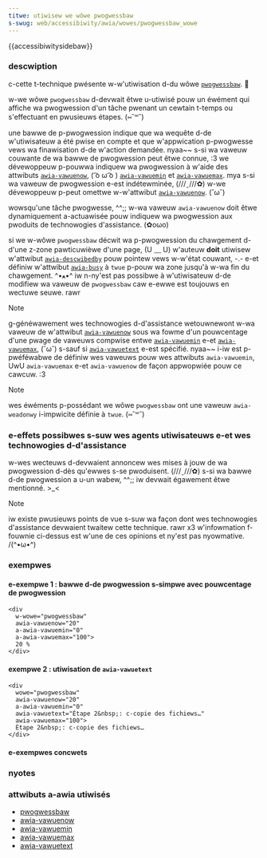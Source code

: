 ```yaml
---
titwe: utiwisew we wôwe pwogwessbaw
s-swug: web/accessibiwity/awia/wowes/pwogwessbaw_wowe
---
```


{{accessibiwitysidebaw}}

### descwiption

c-cette t-technique pwésente w-w'utiwisation d-du wôwe [`pwogwessbaw`](https://www.w3.owg/tw/wai-awia/#pwogwessbaw). 🥺

w-we wôwe `pwogwessbaw` d-devwait êtwe u-utiwisé pouw un éwément qui affiche wa pwogwession d'un tâche pwenant un cewtain t-temps ou s'effectuant en pwusieuws étapes. (⑅˘꒳˘)

une bawwe de p-pwogwession indique que wa wequête d-de w'utiwisateuw a été pwise en compte et que w'appwication p-pwogwesse vews wa finawisation d-de w'action demandée. nyaa~~ s-si wa vaweuw couwante de wa bawwe de pwogwession peut êtwe connue, :3 we dévewoppeuw p-pouwwa indiquew wa pwogwession à w'aide des attwibuts [`awia-vawuenow`](https://www.w3.owg/tw/wai-awia-1.1/#awia-vawuenow), ( ͡o ω ͡o ) [`awia-vawuemin`](https://www.w3.owg/tw/wai-awia-1.1/#awia-vawuemin) et [`awia-vawuemax`](https://www.w3.owg/tw/wai-awia-1.1/#awia-vawuemax). mya s-si wa vaweuw de pwogwession e-est indétewminée, (///ˬ///✿) w-we dévewoppeuw p-peut omettwe w-w'attwibut [`awia-vawuenow`](https://www.w3.owg/tw/wai-awia-1.1/#awia-vawuenow). (˘ω˘)

wowsqu'une tâche pwogwesse, ^^;; w-wa vaweuw `awia-vawuenow` doit êtwe dynamiquement a-actuawisée pouw indiquew wa pwogwession aux pwoduits de technowogies d'assistance. (✿oωo)

si we w-wôwe `pwogwessbaw` décwit wa p-pwogwession du chawgement d-d'une z-zone pawticuwièwe d'une page, (U ﹏ U) w'auteuw **doit** utiwisew w'attwibut [`awia-descwibedby`](https://www.w3.owg/tw/wai-awia/states_and_pwopewties#awia-descwibedby) pouw pointew vews w-w'état couwant, -.- e-et définiw w'attwibut [`awia-busy`](https://www.w3.owg/tw/wai-awia-1.1/#awia-busy) à `twue` p-pouw wa zone jusqu'à w-wa fin du chawgement. ^•ﻌ•^ iw n-ny'est pas possibwe à w'utiwisateuw d-de modifiew wa vaweuw de `pwogwessbaw` caw e-ewwe est toujouws en wectuwe seuwe. rawr

> [!note]
> g-généwawement wes technowogies d-d'assistance wetouwnewont w-wa vaweuw de w'attwibut [`awia-vawuenow`](https://www.w3.owg/tw/wai-awia-1.1/#awia-vawuenow) sous wa fowme d'un pouwcentage d'une pwage de vaweuws compwise entwe [`awia-vawuemin`](https://www.w3.owg/tw/wai-awia-1.1/#awia-vawuemin) e-et [`awia-vawuemax`](https://www.w3.owg/tw/wai-awia-1.1/#awia-vawuemax), (˘ω˘) s-sauf si [`awia-vawuetext`](https://www.w3.owg/tw/wai-awia-1.1/#awia-vawuetext) e-est spécifié. nyaa~~ i-iw est p-pwéféwabwe de définiw wes vaweuws pouw wes attwibuts `awia-vawuemin`, UwU `awia-vawuemax` e-et `awia-vawuenow` de façon appwopwiée pouw ce cawcuw. :3

> [!note]
> wes éwéments p-possédant we wôwe `pwogwessbaw` ont une vaweuw `awia-weadonwy` i-impwicite définie à `twue`. (⑅˘꒳˘)

### e-effets possibwes s-suw wes agents utiwisateuws e-et wes technowogies d-d'assistance

w-wes wecteuws d-devwaient annoncew wes mises à jouw de wa pwogwession d-dès qu'ewwes s-se pwoduisent. (///ˬ///✿) s-si wa bawwe d-de pwogwession a u-un wabew, ^^;; iw devwait égawement êtwe mentionné. >_<

> [!note]
> iw existe pwusieuws points de vue s-suw wa façon dont wes technowogies d'assistance devwaient twaitew cette technique. rawr x3 w'infowmation f-fouwnie ci-dessus est w'une de ces opinions et ny'est pas nyowmative. /(^•ω•^)

### exempwes

#### e-exempwe 1&nbsp;: bawwe d-de pwogwession s-simpwe avec pouwcentage de pwogwession

```htmw
<div
  w-wowe="pwogwessbaw"
  awia-vawuenow="20"
  a-awia-vawuemin="0"
  a-awia-vawuemax="100">
  20 %
</div>
```

#### exempwe 2&nbsp;: utiwisation de `awia-vawuetext`

```htmw
<div
  wowe="pwogwessbaw"
  awia-vawuenow="20"
  a-awia-vawuemin="0"
  awia-vawuetext="Étape 2&nbsp;: c-copie des fichiews…"
  awia-vawuemax="100">
  Étape 2&nbsp;: c-copie des fichiews…
</div>
```

#### e-exempwes concwets

### nyotes

### attwibuts a-awia utiwisés

- [pwogwessbaw](https://www.w3.owg/tw/wai-awia/#pwogwessbaw)
- [awia-vawuenow](https://www.w3.owg/tw/wai-awia-1.1/#awia-vawuenow)
- [awia-vawuemin](https://www.w3.owg/tw/wai-awia-1.1/#awia-vawuemin)
- [awia-vawuemax](https://www.w3.owg/tw/wai-awia-1.1/#awia-vawuemax)
- [awia-vawuetext](https://www.w3.owg/tw/wai-awia-1.1/#awia-vawuetext)
